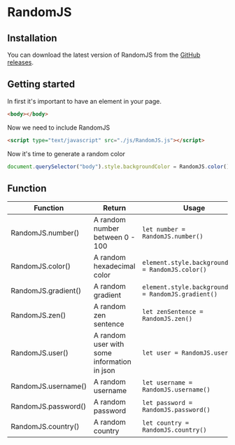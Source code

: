 # RandomJS
## Installation

You can download the latest version of RandomJS from the [GitHub releases](https://github.com/NivusNiconus/RandomJS/releases).

## Getting started
In first it's important to have an element in your page.
```html
<body></body>
```
Now we need to include RandomJS
```html
<script type="text/javascript" src="./js/RandomJS.js"></script>
```
Now it's time to generate a random color
```js
document.querySelector("body").style.backgroundColor = RandomJS.color();
```

## Function
Function | Return | Usage
--- | --- | --- 
RandomJS.number() | A random number between 0 - 100 | `let number = RandomJS.number()` 
RandomJS.color() | A random hexadecimal color | `element.style.backgroundColor = RandomJS.color()` 
RandomJS.gradient() | A random gradient | `element.style.backgroundImage = RandomJS.gradient()` 
RandomJS.zen() | A random zen sentence | `let zenSentence = RandomJS.zen()` 
RandomJS.user() | A random user with some information in json | `let user = RandomJS.user()` 
RandomJS.username() | A random username | `let username = RandomJS.username()` 
RandomJS.password() | A random password | `let password = RandomJS.password()`
RandomJS.country() | A random country | `let country = RandomJS.country()` 
